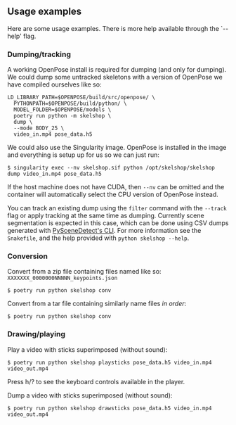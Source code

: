 ## Usage examples

Here are some usage examples. There is more help available through the `--help'
flag.

### Dumping/tracking

A working OpenPose install is required for dumping (and only for dumping). We
could dump some untracked skeletons with a version of OpenPose we have compiled
ourselves like so:

    LD_LIBRARY_PATH=$OPENPOSE/build/src/openpose/ \
      PYTHONPATH=$OPENPOSE/build/python/ \
      MODEL_FOLDER=$OPENPOSE/models \
      poetry run python -m skelshop \
      dump \
      --mode BODY_25 \
      video_in.mp4 pose_data.h5

We could also use the Singularity image. OpenPose is installed in the image and
everything is setup up for us so we can just run:

    $ singularity exec --nv skelshop.sif python /opt/skelshop/skelshop dump video_in.mp4 pose_data.h5

If the host machine does not have CUDA, then `--nv` can be omitted and the
container will automatically select the CPU version of OpenPose instead.

You can track an existing dump using the `filter` command with the `--track`
flag or apply tracking at the same time as dumping. Currently scene
segmentation is expected in this case, which can be done using CSV dumps
generated with [PySceneDetect's
CLI](https://github.com/Breakthrough/PySceneDetect). For more information see
the `Snakefile`, and the help provided with `python skelshop --help`.

### Conversion

Convert from a zip file containing files named like so: `XXXXXXX_0000000NNNNN_keypoints.json`

    $ poetry run python skelshop conv 

Convert from a tar file containing similarly name files *in order*:

    $ poetry run python skelshop conv 

### Drawing/playing

Play a video with sticks superimposed (without sound):

    $ poetry run python skelshop playsticks pose_data.h5 video_in.mp4 video_out.mp4

Press h/? to see the keyboard controls available in the player.

Dump a video with sticks superimposed (without sound):

    $ poetry run python skelshop drawsticks pose_data.h5 video_in.mp4 video_out.mp4
